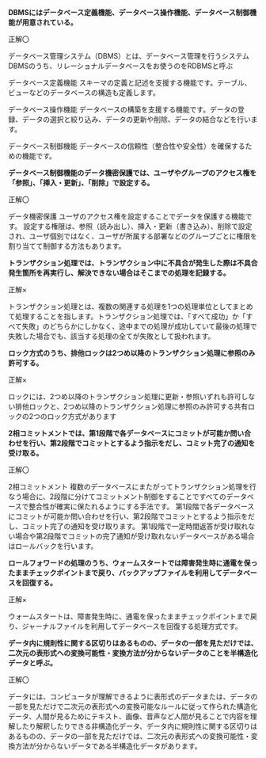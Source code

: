 **DBMSにはデータベース定義機能、データベース操作機能、データベース制御機能が用意されている。**

正解〇

データベース管理システム（DBMS）とは、データベース管理を行うシステム
DBMSのうち、リレーショナルデータベースをお使うのをRDBMSと呼ぶ

データベース定義機能
スキーマの定義と記述を支援する機能です。テーブル、ビューなどのデータベースの構造も定義します。

データベース操作機能
データベースの構築を支援する機能です。データの登録、データの選択と絞り込み、データの更新や削除、データの結合などを行います。

データベース制御機能
データベースの信頼性（整合性や安全性）を確保するための機能です。


**データベース制御機能のデータ機密保護では、ユーザやグループのアクセス権を「参照」、「挿入・更新」、「削除」で設定する。**

正解〇

データ機密保護
ユーザのアクセス権を設定することでデータを保護する機能です。
設定する権限は、参照（読み出し）、挿入・更新（書き込み）、削除で設定され、ユーザ個別ではなく、ユーザが所属する部署などのグループごとに権限を割り当てて制御する方法もあります。


**トランザクション処理では、トランザクション中に不具合が発生した際は不具合発生箇所を再実行し、解決できない場合はそこまでの処理を記録する。**

正解×

トランザクション処理とは、複数の関連する処理を1つの処理単位としてまとめて処理することを指します。トランザクション処理では、「すべて成功」か「すべて失敗」のどちらかにしかなく、途中までの処理が成功していて最後の処理で失敗した場合でも、該当する処理の全てが失敗として扱われます。


**ロック方式のうち、排他ロックは2つめ以降のトランザクション処理に参照のみ許可する。**

正解×

ロックには、2つめ以降のトランザクション処理に更新・参照いずれも許可しない排他ロックと、2つめ以降のトランザクション処理に参照のみ許可する共有ロックの2つのロック方式があります


**2相コミットメントでは、第1段階で各データベースにコミットが可能か問い合わせを行い、第2段階でコミットとするよう指示をだし、コミット完了の通知を受け取る。**

正解〇

2相コミットメント
複数のデータベースにまたがってトランザクション処理を行なう場合に、2段階に分けてコミットメント制御をすることですべてのデータベースで整合性が確実に保たれるようにする手法です。
第1段階で各データベースにコミットが可能か問い合わせを行い、第2段階でコミットとするよう指示をだし、コミット完了の通知を受け取ります。
第1段階で一定時間返答が受け取れない場合や第2段階でコミットの完了通知が受け取れないデータベースがある場合はロールバックを行います。


**ロールフォワードの処理のうち、ウォームスタートでは障害発生時に通電を保ったままチェックポイントまで戻り、バックアップファイルを利用してデータベースを回復する。**

正解×

ウォームスタートは、障害発生時に、通電を保ったままチェックポイントまで戻り、ジャーナルファイルを利用してデータベースを回復する処理方式です。


**データ内に規則性に関する区切りはあるものの、データの一部を見ただけでは、二次元の表形式への変換可能性・変換方法が分からないデータのことを半構造化データと呼ぶ。**

正解〇

データには、コンピュータが理解できるように表形式のデータまたは、データの一部を見ただけで二次元の表形式への変換可能なルールに従って作られた構造化データ、人間が見るためにテキスト、画像、音声など人間が見ることで内容を理解したり解釈したりできる非構造化データ、データ内に規則性に関する区切りはあるものの、データの一部を見ただけでは、二次元の表形式への変換可能性・変換方法が分からないデータである半構造化データがあります。
